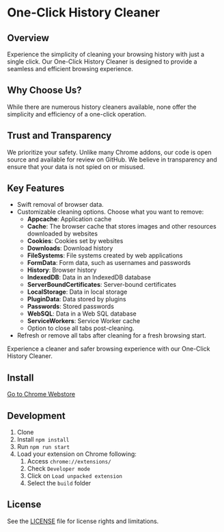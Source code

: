 # One-Click History Cleaner

## Overview

Experience the simplicity of cleaning your browsing history with just a single click. Our One-Click History Cleaner is designed to provide a seamless and efficient browsing experience.

## Why Choose Us?

While there are numerous history cleaners available, none offer the simplicity and efficiency of a one-click operation. 

## Trust and Transparency

We prioritize your safety. Unlike many Chrome addons, our code is open source and available for review on GitHub. We believe in transparency and ensure that your data is not spied on or misused.

## Key Features

* Swift removal of browser data.
* Customizable cleaning options. Choose what you want to remove:
  - **Appcache**: Application cache
  - **Cache**: The browser cache that stores images and other resources downloaded by websites
  - **Cookies**: Cookies set by websites
  - **Downloads**: Download history
  - **FileSystems**: File systems created by web applications
  - **FormData**: Form data, such as usernames and passwords
  - **History**: Browser history
  - **IndexedDB**: Data in an IndexedDB database
  - **ServerBoundCertificates**: Server-bound certificates
  - **LocalStorage**: Data in local storage
  - **PluginData**: Data stored by plugins
  - **Passwords**: Stored passwords
  - **WebSQL**: Data in a Web SQL database
  - **ServiceWorkers**: Service Worker cache
  * Option to close all tabs post-cleaning.
* Refresh or remove all tabs after cleaning for a fresh browsing start.

Experience a cleaner and safer browsing experience with our One-Click History Cleaner.

## Install
[Go to Chrome Webstore](https://chrome.google.com/webstore/detail/removereload/kcjbahochamceejpgjkniopafgdhkplb)

## Development

1. Clone
1. Install `npm install`
1. Run `npm run start`
1. Load your extension on Chrome following:
    1. Access `chrome://extensions/`
    1. Check `Developer mode`
    1. Click on `Load unpacked extension`
    1. Select the `build` folder

## License
See the [LICENSE](LICENSE.md) file for license rights and limitations.
